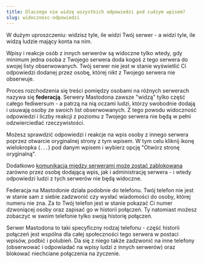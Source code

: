 ```yaml
---
title: Dlaczego nie widzę wszystkich odpowiedzi pod cudzym wpisem?
slug: widocznosc-odpowiedzi
---
```


W dużym uproszczeniu: widzisz tyle, ile widzi Twój serwer - a widzi tyle, ile widzą ludzie mający konta na nim.

Wpisy i reakcje osób z innych serwerów są widoczne tylko wtedy, gdy minimum jedna osoba z Twojego serwera doda kogoś z tego serwera do swojej listy obserwowanych. Twój serwer nie jest w stanie wyświetlić Ci odpowiedzi dodanej przez osobę, której nikt z Twojego serwera nie obserwuje.

Proces rozchodzenia się treści pomiędzy osobami na różnych serwerach nazywa się **federacją**. Serwery Mastodona zawsze "widzą" tylko część całego fediwersum - a patrzą na nią oczami ludzi, którzy swobodnie dodają i usuwają osoby ze swoich list obserwowanych. Z tego powodu widoczność odpowiedzi i liczby reakcji z poziomu z Twojego serwera nie będą w pełni odzwierciedlać rzeczywistości.

Możesz sprawdzić odpowiedzi i reakcje na wpis osoby z innego serwera poprzez otwarcie oryginalnej strony z tym wpisem. W tym celu kliknij ikonę wielokropka (`...`) pod danym wpisem i wybierz opcję "Otwórz stronę oryginalną".

Dodatkowo [komunikacja między serwerami może zostać zablokowana](/nie-moge-kogos-obserwowac/) zarówno przez osobę dodającą wpis, jak i administrację serwera - i wtedy odpowiedzi ludzi z tych serwerów nie będą widoczne.

Federacja na Mastodonie działa podobnie do telefonu. Twój telefon nie jest w stanie sam z siebie zadzwonić czy wysłać wiadomości do osoby, której numeru nie zna. Za to Twój telefon jest w stanie pokazać Ci numer dzwoniącej osoby oraz zapisać go w historii połączeń. Ty natomiast możesz zobaczyć w swoim telefonie tylko swoją historię połączeń.

Serwer Mastodona to taki specyficzny rodzaj telefonu - część historii połączeń jest wspólna dla całej społeczności tego serwera w postaci wpisów, podbić i polubień. Da się z niego także zadzwonić na inne telefony (obserwować i odpowiadać na wpisy ludzi z innych serwerów) oraz blokować niechciane połączenia na życzenie.
